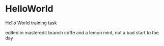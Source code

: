 # HelloWorld
Hello World training task

edited in masteredit branch
  coffe and a lemon mint, not a bad start to the day
